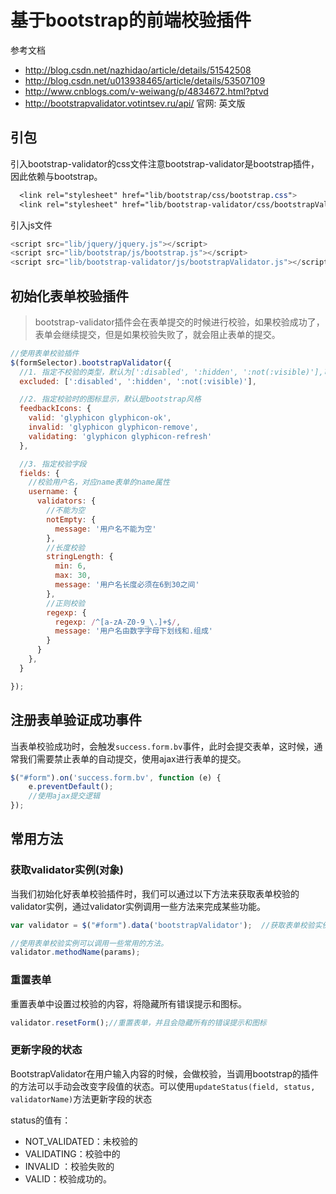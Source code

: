 # 基于bootstrap的前端校验插件 

参考文档

+ http://blog.csdn.net/nazhidao/article/details/51542508
+ http://blog.csdn.net/u013938465/article/details/53507109
+ <http://www.cnblogs.com/v-weiwang/p/4834672.html?ptvd>
+ <http://bootstrapvalidator.votintsev.ru/api/>   官网: 英文版

## 引包

引入bootstrap-validator的css文件注意bootstrap-validator是bootstrap插件，因此依赖与bootstrap。

```css
  <link rel="stylesheet" href="lib/bootstrap/css/bootstrap.css">
  <link rel="stylesheet" href="lib/bootstrap-validator/css/bootstrapValidator.css">
```

引入js文件

```javascript
<script src="lib/jquery/jquery.js"></script>
<script src="lib/bootstrap/js/bootstrap.js"></script>
<script src="lib/bootstrap-validator/js/bootstrapValidator.js"></script>
```

## 初始化表单校验插件

> bootstrap-validator插件会在表单提交的时候进行校验，如果校验成功了，表单会继续提交，但是如果校验失败了，就会阻止表单的提交。

```javascript
//使用表单校验插件
$(formSelector).bootstrapValidator({
  //1. 指定不校验的类型，默认为[':disabled', ':hidden', ':not(:visible)'],可以不设置
  excluded: [':disabled', ':hidden', ':not(:visible)'],

  //2. 指定校验时的图标显示，默认是bootstrap风格
  feedbackIcons: {
    valid: 'glyphicon glyphicon-ok',
    invalid: 'glyphicon glyphicon-remove',
    validating: 'glyphicon glyphicon-refresh'
  },

  //3. 指定校验字段
  fields: {
    //校验用户名，对应name表单的name属性
    username: {
      validators: {
        //不能为空
        notEmpty: {
          message: '用户名不能为空'
        },
        //长度校验
        stringLength: {
          min: 6,
          max: 30,
          message: '用户名长度必须在6到30之间'
        },
        //正则校验
        regexp: {
          regexp: /^[a-zA-Z0-9_\.]+$/,
          message: '用户名由数字字母下划线和.组成'
        }
      }
    },
  }

});
```

## 注册表单验证成功事件

当表单校验成功时，会触发`success.form.bv`事件，此时会提交表单，这时候，通常我们需要禁止表单的自动提交，使用ajax进行表单的提交。

```javascript
$("#form").on('success.form.bv', function (e) {
    e.preventDefault();
    //使用ajax提交逻辑
});
```



## 常用方法

### 获取validator实例(对象)

当我们初始化好表单校验插件时，我们可以通过以下方法来获取表单校验的validator实例，通过validator实例调用一些方法来完成某些功能。

```javascript
var validator = $("#form").data('bootstrapValidator');  //获取表单校验实例

//使用表单校验实例可以调用一些常用的方法。
validator.methodName(params);
```



### 重置表单

重置表单中设置过校验的内容，将隐藏所有错误提示和图标。

```javascript
validator.resetForm();//重置表单，并且会隐藏所有的错误提示和图标
```

### 更新字段的状态

BootstrapValidator在用户输入内容的时候，会做校验，当调用bootstrap的插件的方法可以手动会改变字段值的状态。可以使用`updateStatus(field, status, validatorName)`方法更新字段的状态

status的值有：

+ NOT_VALIDATED：未校验的
+ VALIDATING：校验中的
+ INVALID ：校验失败的
+ VALID：校验成功的。

